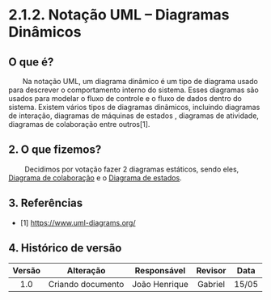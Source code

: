 # 2.1.2. Notação UML – Diagramas Dinâmicos

## O que é?

&emsp;&emsp;Na notação UML, um diagrama dinâmico é um tipo de diagrama usado para descrever o comportamento interno do sistema. Esses diagramas são usados para modelar o fluxo de controle e o fluxo de dados dentro do sistema. Existem vários tipos de diagramas dinâmicos, incluindo diagramas de interação, diagramas de máquinas de estados , diagramas de atividade, diagramas de colaboração entre outros[1].

## 2. O que fizemos?

&emsp;&emsp; Decidimos por votação fazer 2 diagramas estáticos, sendo eles, [Diagrama de colaboração](./Modelagem/Dinamicos/colaboracao.md) e o [Diagrama de estados](./Modelagem/Dinamicos/estados.md).

## 3. Referências

- [1] https://www.uml-diagrams.org/

## 4. Histórico de versão

| Versão |     Alteração     |  Responsável  | Revisor | Data  |
| :----: | :---------------: | :-----------: | :-----: | :---: |
|  1.0   | Criando documento | João Henrique | Gabriel | 15/05 |
